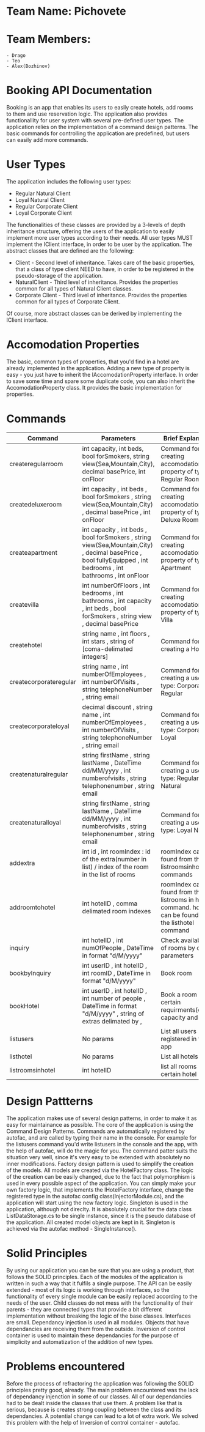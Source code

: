 # Team Name: Pichovete
# Team Members:
    - Drago
    - Teo
    - Alex(Bozhinov)

# Booking API Documentation


Booking is an app that enables its users to easily create hotels, add rooms to them and use reservation logic. The application also provides functionallity for user system with several pre-defined user types. The application relies on the implementation of a command design patterns. The basic commands for controlling the application are predefined, but users can easily add more commands.


# User Types
The application includes the following user types: 

  - Regular Natural Client
  - Loyal Natural Client
  - Regular Corporate Client
  - Loyal Corporate Client

The functionalities of these classes are provided by a 3-levels of depth inheritance structure, offering the users of the application to easily implement more user types according to their needs. All user types MUST implement the IClient interface, in order to be user by the application. The abstract classes that are defined are the following:

  - Client - Second level of inheritance. Takes care of the basic properties, that a class of type client NEED to have, in order to be registered in the pseudo-storage of the application.
  - NaturalClient - Third level of inheritance. Provides the properties common for all types of Natural Client classes.
  - Corporate Client - Third level of inheritance. Provides the properties common for all types of Corporate Client.

Of course, more abstract classes can be derived by implementing the IClient interface. 

# Accomodation Properties

The basic, common types of properties, that you'd find in a hotel are already implemented in the application. Adding a new type of property is easy - you just have to inherit the IAccomodationProperty interface. In order to save some time and spare some duplicate code, you can also inherit the AccomodationProperty class. It provides the basic implementation for properties. 

# Commands
| Command | Parameters | Brief Explanation
| ------ | ------ | ------ |
|createregularroom|int capacity, int beds, bool forSmokers, string view(Sea,Mountain,City), decimal basePrice, int onFloor| Command for creating accomodation property of type: Regular Room |
|createdeluxeroom|int capacity , int beds , bool forSmokers , string view(Sea,Mountain,City) , decimal basePrice , int onFloor| Command for creating accomodation property of type: Deluxe Room |
|createapartment|int capacity , int beds , bool forSmokers , string view(Sea,Mountain,City) , decimal basePrice , bool fullyEquipped , int bedrooms , int bathrooms , int onFloor| Command for creating accomodation property of type: Apartment  |
|createvilla|int numberOfFloors , int bedrooms , int bathrooms , int capacity , int beds , bool forSmokers , string view , decimal basePrice| Command for creating accomodation property of type: Villa  |
|createhotel|string name , int floors , int stars , string of [coma-delimated integers]| Command for creating a Hotel  |
|createcorporateregular|string name , int numberOfEmployees , int numberOfVisits , string telephoneNumber , string email| Command for creating a user of type: Corporate Regular  |
|createcorporateloyal|decimal discount , string name , int numberOfEmployees , int numberOfVisits , string telephoneNumber , string email| Command for creating a user of type: Corporate Loyal  |
|createnaturalregular|string firstName , string lastName , DateTime dd/MM/yyyy , int numberofvisits , string telephonenumber , string email| Command for creating a user of type: Regular Natural  |
|createnaturalloyal|string firstName , string lastName , DateTime dd/MM/yyyy , int numberofvisits , string telephonenumber , string email| Command for creating a user of type: Loyal Natural  |
|addextra|int id , int roomIndex : id of the extra(number in list) / index of the room in the list of rooms| roomIndex can be found from the listroomsinhotel commands |
|addroomtohotel|int hotelID , comma delimated room indexes| roomIndex can be found from the listrooms in hotel command. hotelID can be found from the listhotel command |
|inquiry| int hotelID , int numOfPeople , DateTime in format "d/M/yyyy"| Check availability of rooms by certain parameters|
|bookbyInquiry|int userID , int hotelID , int roomID , DateTime in format "d/M/yyyy"|Book room
|bookHotel|int userID , int hotelID , int number of people , DateTime in format "d/M/yyyy" , string of extras delimated by ,|Book a room by certain requirments(extras, capacity and Date|
|listusers|No params|List all users registered in the app|
|listhotel|No params| List all hotels|
|listroomsinhotel|int hotelID| list all rooms in a certain hotel|

# Design Pattterns

The application makes use of several design patterns, in order to make it as easy for maintainance as possible.
The core of the application is using the Command Design Patterns. Commands are automatically registered by autofac, and are called by typing their name in the console. For example for the listusers command you'd write listusers in the console and the app, with the help of autofac, will do the magic for you. The command patter suits the situation very well, since it's very easy to be extended with absolutely no inner modifications. 
Factory design pattern is used to simplify the creation of the models. All models are created via the HotelFactory class. The logic of the creation can be easily changed, due to the fact that polymorphism is used in every possible aspect of the application. You can simply make your own factory logic, that implements the IHotelFactory interface, change the registered type in the autofac config class(InjectorModule.cs), and the application will start using the new factory logic.
Singleton is used in the application, although not direclty. It is absolutely crucial for the data class ListDataStorage.cs to be single instance, since it is the pseudo database of the application. All created model objects are kept in it. Singleton is achieved via the autofac method - SingleInstance().

# Solid Principles

By using our application you can be sure that you are using a product, that follows the SOLID principles. Each of the modules of the application is written in such a way that it fulfils a single purpose. The API can be easily extended - most of its logic is working through interfaces, so the functionality of every single module can be easily replaced according to the needs of the user. Child classes do not mess with the functionality of their parents - they are connected types that provide a bit different implementation without breaking the logic of the base classes. Interfaces are small. Dependancy injection is used in all modules. Objects that have dependancies are receiving them from the outside. Inversion of control container is used to maintain these dependancies for the purpose of simplicity and automatization of the addition of new types.

# Problems encountered

Before the process of refractoring the application was following the SOLID principles pretty good, already. The main problem encountered was the lack of dependancy injenction in some of our classes. All of our dependancies had to be dealt inside the classes that use them. A problem like that is serious, because is creates strong coupling between the class and its dependancies. A potential change can lead to a lot of extra work. We solved this problem with the help of Inversion of control container - autofac. 